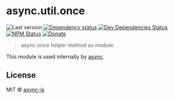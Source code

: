 # async.util.once

![Last version](https://img.shields.io/github/tag/async-js/async.util.once.svg?style=flat-square)
[![Dependency status](http://img.shields.io/david/async-js/async.util.once.svg?style=flat-square)](https://david-dm.org/async-js/async.util.once)
[![Dev Dependencies Status](http://img.shields.io/david/dev/async-js/async.util.once.svg?style=flat-square)](https://david-dm.org/async-js/async.util.once#info=devDependencies)
[![NPM Status](http://img.shields.io/npm/dm/async.util.once.svg?style=flat-square)](https://www.npmjs.org/package/async.util.once)
[![Donate](https://img.shields.io/badge/donate-paypal-blue.svg?style=flat-square)](https://paypal.me/kikobeats)

> async once helper method as module.

This module is used internally by [async](https://github.com/async-js/async).

## License

MIT © [async-js](https://github.com/async-js)
